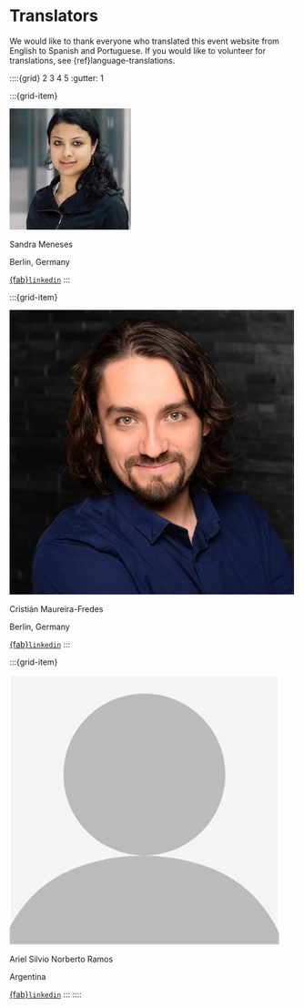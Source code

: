 # Translators

We would like to thank everyone who translated this event website from English to Spanish and Portuguese. If you would like to volunteer for translations, see {ref}language-translations.

::::{grid} 2 3 4 5
:gutter: 1

:::{grid-item}

<img alt="Sandra Meneses" src="../../_static/people/sandra_meneses.jpeg" class="rounded-circle">

Sandra Meneses

Berlin, Germany

[{fab}`linkedin`](https://www.linkedin.com/in/symeneses/)
:::

:::{grid-item}

<img alt="Image for contributor template" src="../../_static/contributors_2023_03/cf2.jpg" class="rounded-circle">

Cristián Maureira-Fredes

Berlin, Germany

[{fab}`linkedin`](https://www.linkedin.com/in/cmaureir)
:::

:::{grid-item}

<img alt="Image for contributor template" src="../../_static/contributors/blank_person.jpg" class="rounded-circle">


Ariel Silvio Norberto Ramos

Argentina

[{fab}`linkedin`](https://www.linkedin.com/in/ariel-silvionorberto-ramos-03632321/)
:::
::::
